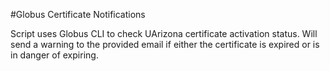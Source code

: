 #Globus Certificate Notifications

Script uses Globus CLI to check UArizona certificate activation status. Will send a warning to the provided email if either the certificate is expired or is in danger of expiring. 
